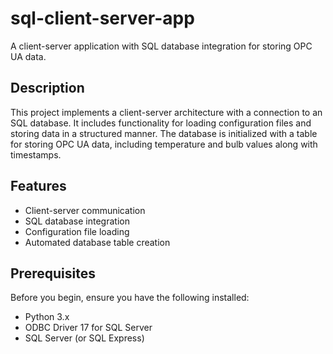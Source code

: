 # sql-client-server-app
A client-server application with SQL database integration for storing OPC UA data.

## Description
This project implements a client-server architecture with a connection to an SQL database. It includes functionality for loading configuration files and storing data in a structured manner. The database is initialized with a table for storing OPC UA data, including temperature and bulb values along with timestamps.

## Features
- Client-server communication
- SQL database integration
- Configuration file loading
- Automated database table creation

## Prerequisites
Before you begin, ensure you have the following installed:
- Python 3.x
- ODBC Driver 17 for SQL Server
- SQL Server (or SQL Express)

